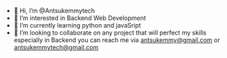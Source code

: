 - 👋 Hi, I’m @Antsukemmytech
- 👀 I’m interested in Backend Web Development
- 🌱 I’m currently learning python and javaSript
- 💞️ I’m looking to collaborate on any project that will perfect my skills especially in Backend
you can reach me via antsukemmy@gmail.com or antsukemmytech@gmail.com

<!---
Antsukemmytech/Antsukemmytech is a ✨ special ✨ repository because its `README.md` (this file) appears on your GitHub profile.
You can click the Preview link to take a look at your changes.
--->
